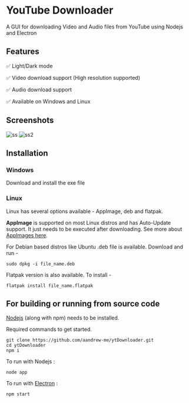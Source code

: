 # YouTube Downloader
A GUI for downloading Video and Audio files from YouTube using Nodejs and Electron

## Features

✅ Light/Dark mode

✅ Video download support (High resolution supported)

✅ Audio download support

✅ Available on Windows and Linux

## Screenshots

![ss](https://user-images.githubusercontent.com/66430340/181747909-f16e30dc-a7c3-40cb-876b-54f0ea8d4e42.jpg)
![ss2](https://user-images.githubusercontent.com/66430340/181747920-4df80914-278f-4350-9328-015e9e0bcf16.jpg)


## Installation

### Windows
Download and install the exe file

### Linux

Linux has several options available - AppImage, deb and flatpak.

**AppImage** is supported on most Linux distros and has Auto-Update support.
It just needs to be executed after downloading. See more about [AppImages here](https://appimage.org/).

For Debian based distros like Ubuntu .deb file is available. Download and run -
```
sudo dpkg -i file_name.deb
```

Flatpak version is also available. To install -
```
flatpak install file_name.flatpak
```

## For building or running from source code

[Nodejs](https://nodejs.org/) (along with npm) needs to be installed.

Required commands to get started.
```
git clone https://github.com/aandrew-me/ytDownloader.git
cd ytDownloader
npm i
```

To run with Nodejs :
```
node app
```
To run with [Electron](https://www.electronjs.org/) :
```
npm start
```
